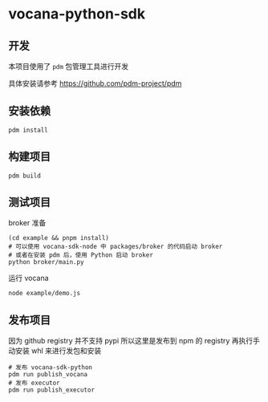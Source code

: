 # vocana-python-sdk

## 开发

本项目使用了 `pdm` 包管理工具进行开发

具体安装请参考 https://github.com/pdm-project/pdm

## 安装依赖

```
pdm install
```

## 构建项目

```
pdm build
```

## 测试项目

broker 准备

```shell
(cd example && pnpm install)
# 可以使用 vocana-sdk-node 中 packages/broker 的代码启动 broker
# 或者在安装 pdm 后，使用 Python 启动 broker
python broker/main.py
```

运行 vocana

```shell
node example/demo.js
```


## 发布项目

因为 github registry 并不支持 pypi 所以这里是发布到 npm 的 registry 再执行手动安装 whl 来进行发包和安装

```shell
# 发布 vocana-sdk-python
pdm run publish_vocana
# 发布 executor
pdm run publish_executor
```

